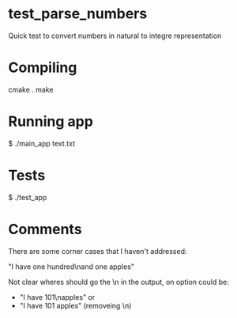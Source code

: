 # test_parse_numbers
Quick test to convert numbers in natural to integre representation

# Compiling

cmake .
make

# Running app

$ ./main_app text.txt

# Tests

$ ./test_app

# Comments

There are some corner cases that I haven't addressed:

"I have one hundred\nand one apples"

Not clear wheres should go the \n in the output, on option could be:
- "I have 101\napples"
or
- "I have 101 apples" (removeing \n)

